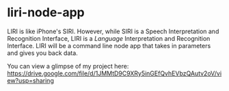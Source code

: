 # liri-node-app

LIRI is like iPhone's SIRI. However, while SIRI is a Speech Interpretation and Recognition Interface, LIRI is a _Language_ Interpretation and Recognition Interface. LIRI will be a command line node app that takes in parameters and gives you back data.

You can view a glimpse of my project here:
https://drive.google.com/file/d/1JMMtD9C9XRy5inGEfQvhEVbzQAutv2oV/view?usp=sharing

